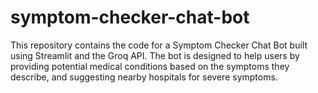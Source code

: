 # symptom-checker-chat-bot
This repository contains the code for a Symptom Checker Chat Bot built using Streamlit and the Groq API. The bot is designed to help users by providing potential medical conditions based on the symptoms they describe, and suggesting nearby hospitals for severe symptoms.
